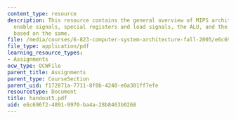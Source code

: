 ```yaml
---
content_type: resource
description: This resource contains the general overview of MIPS architecture including
  enable signals, special registers and load signals, the ALU, and the microprogramming
  based on the same.
file: /media/courses/6-823-computer-system-architecture-fall-2005/e6c696f248919970ba4a28b8463b0268_handout5.pdf
file_type: application/pdf
learning_resource_types:
- Assignments
ocw_type: OCWFile
parent_title: Assignments
parent_type: CourseSection
parent_uid: f172871a-7711-8f0b-4240-e0a301ff7efe
resourcetype: Document
title: handout5.pdf
uid: e6c696f2-4891-9970-ba4a-28b8463b0268
---
```

